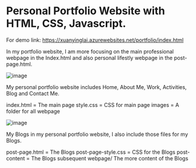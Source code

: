 # Personal Portfolio Website with HTML, CSS, Javascript.
For demo link: https://xuanyinglai.azurewebsites.net/portfolio/index.html

In my portfolio website, I am more focusing on the main professional webpage in the Index.html and also personal lifestly webpage in the post-page.html.

![image](https://github.com/Xuanyinglai/portfolio/assets/147552980/f5a23434-a120-4988-8631-e40e8a9ab4d6)

My personal portfolio website includes Home, About Me, Work, Activities, Blog and Contact Me.

index.html =  The main page
style.css = CSS for main page
images = A folder for all  webpage


![image](https://github.com/Xuanyinglai/portfolio/assets/147552980/55fdeaba-b6cd-4631-a7ea-e7c754c87c8c)

My Blogs in my personal portfolio website, I also include those files for my Blogs. 

post-page.html = The Blogs
post-page-style.css = CSS for the Blogs
post-content = The Blogs subsequent webpage/ The more content of the Blogs





